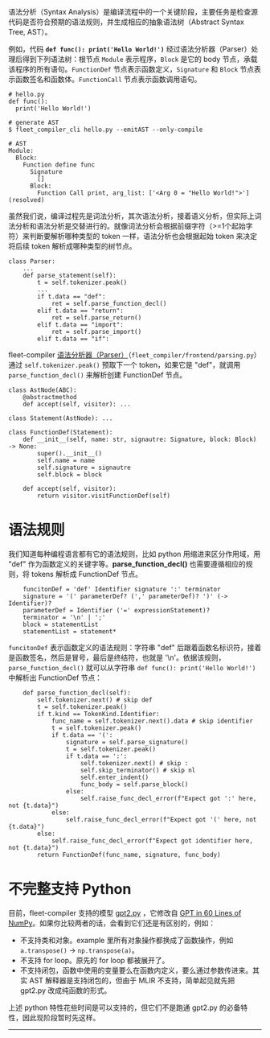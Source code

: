 语法分析（Syntax Analysis）是编译流程中的一个关键阶段，主要任务是检查源代码是否符合预期的语法规则，并生成相应的抽象语法树（Abstract Syntax Tree, AST）。

例如，代码 **`def func(): print('Hello World!')`** 经过语法分析器（Parser）处理后得到下列语法树：根节点 `Module` 表示程序，`Block` 是它的 body 节点，承载该程序的所有语句。`FunctionDef` 节点表示函数定义，`Signature` 和 `Block` 节点表示函数签名和函数体。`FunctionCall` 节点表示函数调用语句。

```
# hello.py
def func():
  print('Hello World!')
```

```
# generate AST
$ fleet_compiler_cli hello.py --emitAST --only-compile
```

```
# AST
Module:
  Block:
    Function define func
      Signature
        []
      Block:
        Function Call print, arg_list: ['<Arg 0 = "Hello World!">']  (resolved)
```

虽然我们说，编译过程先是词法分析，其次语法分析，接着语义分析，但实际上词法分析和语法分析是交替进行的。就像词法分析会根据前缀字符（>=1个起始字符）来判断要解析哪种类型的 token 一样，语法分析也会根据起始 token 来决定将后续 token 解析成哪种类型的树节点。

```
class Parser:
    ...
    def parse_statement(self):
        t = self.tokenizer.peak()
        ...
        if t.data == "def":
            ret = self.parse_function_decl()
        elif t.data == "return":
            ret = self.parse_return()
        elif t.data == "import":
            ret = self.parse_import()
        elif t.data == "if":
```

fleet-compiler [语法分析器（Parser）](https://github.com/alexshuang/fleet-compiler/blob/main/fleet_compiler/frontend/parsing.py)（`fleet_compiler/frontend/parsing.py`）通过 `self.tokenizer.peak()` 预取下一个 token，如果它是 "def"，就调用 `parse_function_decl()` 来解析创建 FunctionDef 节点。

```
class AstNode(ABC):
    @abstractmethod
    def accept(self, visitor): ...

class Statement(AstNode): ...

class FunctionDef(Statement):
    def __init__(self, name: str, signautre: Signature, block: Block) -> None:
        super().__init__()
        self.name = name
        self.signature = signautre
        self.block = block
    
    def accept(self, visitor):
        return visitor.visitFunctionDef(self)
```

# 语法规则

我们知道每种编程语言都有它的语法规则，比如 python 用缩进来区分作用域，用 "def" 作为函数定义的关键字等。**parse_function_decl()** 也需要遵循相应的规则，将 tokens 解析成 FunctionDef 节点。

```
    funcitonDef = 'def' Identifier signature ':' terminator
    signature = '(' parameterDef? (',' parameterDef)? ')' (-> Identifier)?
    parameterDef = Identifier ('=' expressionStatement)?
    terminator = '\n' | ';'
    block = statementList
    statementList = statement*
```
`funcitonDef` 表示函数定义的语法规则：字符串 "def" 后跟着函数名标识符，接着是函数签名，然后是冒号，最后是终结符，也就是 '\n'。依据该规则，`parse_function_decl()` 就可以从字符串 `def func(): print('Hello World!')` 中解析出 FunctionDef 节点：

```
    def parse_function_decl(self):
        self.tokenizer.next() # skip def
        t = self.tokenizer.peak()
        if t.kind == TokenKind.Identifier:
            func_name = self.tokenizer.next().data # skip identifier
            t = self.tokenizer.peak()
            if t.data == '(':
                signature = self.parse_signature()
                t = self.tokenizer.peak()
                if t.data == ':':
                    self.tokenizer.next() # skip :
                    self.skip_terminator() # skip nl
                    self.enter_indent()
                    func_body = self.parse_block()
                else:
                    self.raise_func_decl_error(f"Expect got ':' here, not {t.data}")
            else:
                self.raise_func_decl_error(f"Expect got '(' here, not {t.data}")
        else:
            self.raise_func_decl_error(f"Expect got identifier here, not {t.data}")
        return FunctionDef(func_name, signature, func_body)
```

# 不完整支持 Python

目前，fleet-compiler 支持的模型 [gpt2.py](https://github.com/alexshuang/fleet-compiler/blob/main/examples/gpt2.py) ，它修改自 [GPT in 60 Lines of NumPy](https://github.com/jaymody/picoGPT/blob/29e78cc52b58ed2c1c483ffea2eb46ff6bdec785/gpt2_pico.py#L3-L58)。如果你比较两者的话，会看到它们还是有区别的，例如：
- 不支持类和对象。example 里所有对象操作都换成了函数操作，例如 `a.transpose()` -> `np.transpose(a)`。
- 不支持 for loop。原先的 for loop 都被展开了。
- 不支持闭包，函数中使用的变量要么在函数内定义，要么通过参数传进来。其实 AST 解释器是支持闭包的，但由于 MLIR 不支持，简单起见就先把 gpt2.py 改成纯函数的形式。

上述 python 特性花些时间是可以支持的，但它们不是跑通 gpt2.py 的必备特性，因此现阶段暂时先这样。

---
